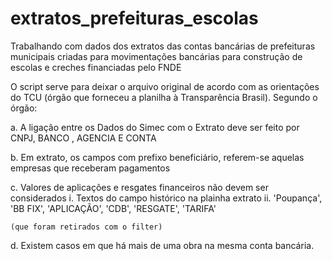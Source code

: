 # extratos_prefeituras_escolas

Trabalhando com dados dos extratos das contas bancárias de prefeituras municipais criadas para movimentações bancárias para construção de escolas e creches financiadas pelo FNDE

O script serve para deixar o arquivo original de acordo com as orientações do TCU (órgão que forneceu a planilha à Transparência Brasil). Segundo o órgão:

a. A ligação entre os Dados do Simec com o Extrato deve ser feito por CNPJ, BANCO , AGENCIA E CONTA

b. Em extrato, os campos com prefixo beneficiário, referem-se aquelas empresas que receberam pagamentos

c. Valores de aplicações e resgates financeiros não devem ser considerados i. Textos do campo histórico na plainha extrato ii. 'Poupança', 'BB FIX', 'APLICAÇÃO', 'CDB', 'RESGATE', 'TARIFA'

    (que foram retirados com o filter) 

d. Existem casos em que há mais de uma obra na mesma conta bancária.

